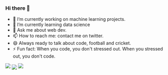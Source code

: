 ### Hi there 👋


- 🔭 I’m currently working on machine learning projects.
- 🌱 I’m currently learning data science
- 💬 Ask me about web dev.
- 📫 How to reach me: contact me on twitter.
- 😄 Always ready to talk about code, football and cricket.
- ⚡ Fun fact: When you code, you don't stressed out. When you stressed out, you don't code.


<img src="https://github-readme-stats.vercel.app/api?username=the-last-crusaderr&show_icons=true&theme=onedark"/>


<img align="center" src="http://github-readme-streak-stats.herokuapp.com?user=the-last-crusaderr&theme=onedark&date_format=M%20j%5B%2C%20Y%5D" /> 



<img src="https://github-readme-stats.vercel.app/api/top-langs?username=the-last-crusaderr&hide=html&layout=compact&theme=onedark"/>
